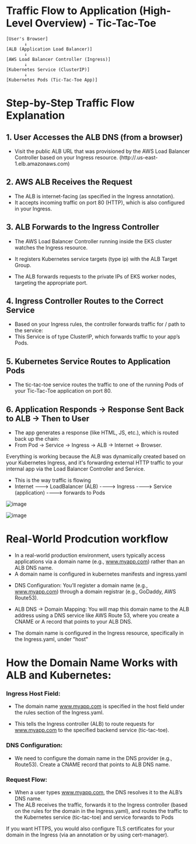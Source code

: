 # Traffic Flow to Application (High-Level Overview) - Tic-Tac-Toe

```
[User's Browser]
       ↓
[ALB (Application Load Balancer)]
       ↓
[AWS Load Balancer Controller (Ingress)]
       ↓
[Kubernetes Service (ClusterIP)]
       ↓
[Kubernetes Pods (Tic-Tac-Toe App)]
```

# Step-by-Step Traffic Flow Explanation

## 1. User Accesses the ALB DNS (from a browser)

- Visit the public ALB URL that was provisioned by the AWS Load Balancer Controller based on your Ingress resource. (http://<alb-dns-name>.us-east-1.elb.amazonaws.com)

## 2. AWS ALB Receives the Request

* The ALB is internet-facing (as specified in the Ingress annotation).
* It accepts incoming traffic on port 80 (HTTP), which is also configured in your Ingress.

## 3. ALB Forwards to the Ingress Controller

* The AWS Load Balancer Controller running inside the EKS cluster watches the Ingress resource.

* It registers Kubernetes service targets (type ip) with the ALB Target Group.

* The ALB forwards requests to the private IPs of EKS worker nodes, targeting the appropriate port.

## 4. Ingress Controller Routes to the Correct Service

* Based on your Ingress rules, the controller forwards traffic for / path to the service:
* This Service is of type ClusterIP, which forwards traffic to your app’s Pods.

## 5. Kubernetes Service Routes to Application Pods

- The tic-tac-toe service routes the traffic to one of the running Pods of your Tic-Tac-Toe application on port 80.

## 6. Application Responds → Response Sent Back to ALB → Then to User

* The app generates a response (like HTML, JS, etc.), which is routed back up the chain:
* From Pod → Service → Ingress → ALB → Internet → Browser.


Everything is working because the ALB was dynamically created based on your Kubernetes Ingress, and it's forwarding external HTTP traffic to your internal app via the Load Balancer Controller and Service.

- This is the way traffic is flowing
- Internet ---> LoadBalancer (ALB) ----> Ingress ----> Service (application) ----> forwards to Pods


![image](https://github.com/user-attachments/assets/02900832-0618-43ad-aa67-aae7984e7a88)

![image](https://github.com/user-attachments/assets/d108184a-1feb-47b6-baab-a8ca61257737)


# Real-World Prodcution workflow

- In a real-world production environment, users typically access applications via a domain name (e.g., www.myapp.com) rather than an ALB DNS name. 
- A domain name is configured in kubernetes manifests and ingress.yaml

* DNS Configuration: You’ll register a domain name (e.g., www.myapp.com) through a domain registrar (e.g., GoDaddy, AWS Route53).

* ALB DNS → Domain Mapping: You will map this domain name to the ALB address using a DNS service like AWS Route 53, where you create a CNAME or A record that points to your ALB DNS. 

- The domain name is configured in the Ingress resource, specifically in the Ingress.yaml, under "host"

# How the Domain Name Works with ALB and Kubernetes:

### Ingress Host Field:

* The domain name www.myapp.com is specified in the host field under the rules section of the Ingress.yaml.

* This tells the Ingress controller (ALB) to route requests for www.myapp.com to the specified backend service (tic-tac-toe).

### DNS Configuration:

- We need to configure the domain name in the DNS provider (e.g., Route53). Create a CNAME record that points to ALB DNS name.

### Request Flow:

* When a user types www.myapp.com, the DNS resolves it to the ALB’s DNS name.
* The ALB receives the traffic, forwards it to the Ingress controller (based on the rules for the domain in the Ingress.yaml), and routes the traffic to the Kubernetes service (tic-tac-toe) and service forwards to Pods

If you want HTTPS, you would also configure TLS certificates for your domain in the Ingress (via an annotation or by using cert-manager).


